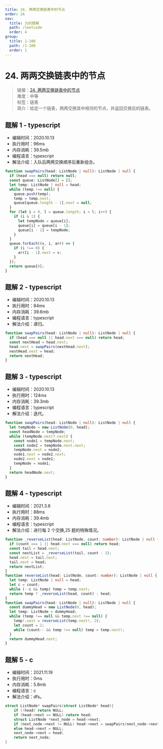 ```yaml
---
title: 24. 两两交换链表中的节点
order: 24
nav:
  title: 力扣题解
  path: /leetcode
  order: 4
group:
  title: 1-100
  path: /1-100
  order: 1
---
```


# 24. 两两交换链表中的节点

> 链接：[24. 两两交换链表中的节点](https://leetcode-cn.com/problems/swap-nodes-in-pairs/)  
> 难度：中等  
> 标签：链表  
> 简介：给定一个链表，两两交换其中相邻的节点，并返回交换后的链表。

## 题解 1 - typescript

- 编辑时间：2020.10.13
- 执行用时：96ms
- 内存消耗：39.5mb
- 编程语言：typescript
- 解法介绍：入队后两两交换顺序后重新组合。

```typescript
function swapPairs(head: ListNode | null): ListNode | null {
  if (head === null) return null;
  const queue: ListNode[] = [];
  let temp: ListNode | null = head;
  while (temp !== null) {
    queue.push(temp);
    temp = temp.next;
    queue[queue.length - 1].next = null;
  }
  for (let i = 0, l = queue.length; i < l; i++) {
    if (i & 1) {
      let tempNode = queue[i];
      queue[i] = queue[i - 1];
      queue[i - 1] = tempNode;
    }
  }
  queue.forEach((v, i, arr) => {
    if (i !== 0) {
      arr[i - 1].next = v;
    }
  });
  return queue[0];
}
```

## 题解 2 - typescript

- 编辑时间：2020.10.13
- 执行用时：84ms
- 内存消耗：39.6mb
- 编程语言：typescript
- 解法介绍：递归。

```typescript
function swapPairs(head: ListNode | null): ListNode | null {
  if (head === null || head.next === null) return head;
  const nextHead = head.next;
  head.next = swapPairs(nextHead.next);
  nextHead.next = head;
  return nextHead;
}
```

## 题解 3 - typescript

- 编辑时间：2020.10.13
- 执行用时：124ms
- 内存消耗：39.3mb
- 编程语言：typescript
- 解法介绍：迭代。

```typescript
function swapPairs(head: ListNode | null): ListNode | null {
  let tempNode = new ListNode(0, head);
  const headNode = tempNode;
  while (tempNode.next?.next) {
    const node1 = tempNode.next;
    const node2 = tempNode.next.next;
    tempNode.next = node2;
    node1.next = node2.next;
    node2.next = node1;
    tempNode = node1;
  }
  return headNode.next;
}
```

## 题解 4 - typescript

- 编辑时间：2021.3.6
- 执行用时：88ms
- 内存消耗：39.4mb
- 编程语言：typescript
- 解法介绍：进行每 2 个交换,25 题的特殊情况。

```typescript
function _reverseList(head: ListNode, count: number): ListNode | null {
  if (count === 1 || head.next === null) return head;
  const tail = head.next;
  const nextList = _reverseList(tail, count - 1);
  head.next = tail.next;
  tail.next = head;
  return nextList;
}
function reverseList(head: ListNode, count: number): ListNode | null {
  let temp: ListNode | null = head;
  let c = count;
  while (--c && temp) temp = temp.next;
  return temp ? _reverseList(head, count) : head;
}
function swapPairs(head: ListNode | null): ListNode | null {
  const dummyHead = new ListNode(0, head);
  let temp: ListNode = dummyHead;
  while (temp !== null && temp.next !== null) {
    temp!.next = reverseList(temp.next!, 2);
    let count = 2;
    while (count-- && temp !== null) temp = temp.next!;
  }
  return dummyHead.next;
}
```

## 题解 5 - c

- 编辑时间：2021.11.19
- 执行用时：0ms
- 内存消耗：5.8mb
- 编程语言：c
- 解法介绍：dfs。

```c
struct ListNode* swapPairs(struct ListNode* head){
    if (!head) return NULL;
    if (head->next == NULL) return head;
    struct ListNode *next_node = head->next;
    if (next_node->next != NULL) head->next = swapPairs(next_node->next);
    else head->next = NULL;
    next_node->next = head;
    return next_node;
}
```
